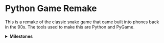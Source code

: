 # Python Game Remake
This is a remake of the classic snake game that came built into phones back in the 90s. 
The tools used to make this are Python and PyGame.

<details><summary><b>Milestones<b/></summary>
<hr>
  
 - Completed Milestones
     - Respawn Snake
     - Border Collision
     - Score
     - Spawning Apple
     - Snake Growth 
     - Snake Motion 
     - Lives
  
  - Left Todo
      - Bite Tail
      - Obstacles
      - Pause
      - Controller Support
      - Other Levels
      - Main Menu
      - Different Pickups (Powerup {Invincibility} & Debuffs {Tail on Fire})
      - AI Snake
      - Leader Board
      - PvP
      - Custom Game Skins
